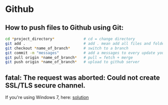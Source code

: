 # Github
 
## How to push files to Github using Git:

```sh
cd *project_directory*             # cd = change directory
git add .                          # add . mean add all files and folders in the directory, you can specify one file or folder like "git add bleble.exe" or "git add ble"
git checkout *name_of_branch*      # switch to a branch
git commit -m "messages"           # add a messages to every update you made on the project
git pull origin *name_of_branch*   # pull = fetch + merge
git push origin *name_of_branch*   # upload to github server
```

## fatal: The request was aborted: Could not create SSL/TLS secure channel. 
If you're using Windows 7, here: [solution](https://support.microsoft.com/en-us/topic/update-to-enable-tls-1-1-and-tls-1-2-as-default-secure-protocols-in-winhttp-in-windows-c4bd73d2-31d7-761e-0178-11268bb10392#:~:text=Enable%20TLS%201.1%20and%201.2%20on%20Windows%207%20at%20the%20SChannel%20component%20level)
